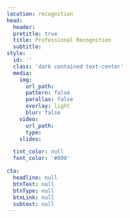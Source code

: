```yaml
---
location: recognition
head:
  header:
  pretitle: true
  title: Professional Recognition
  subtitle:
style:
  id: ''
  class: 'dark contained text-center'
  media:
    img:
      url_path:
      pattern: false
      parallax: false
      overlay: light
      blur: false
    video:
      url_path:
      type:
    slides:

  tint_color: null
  font_color: '#000'

cta:
  headline: null
  btnText: null
  btnType: null
  btnLink: null
  subtext: null
---
```

